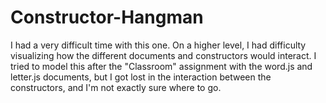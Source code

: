 # Constructor-Hangman

I had a very difficult time with this one. On a higher level, I had difficulty visualizing how the different documents and constructors would interact. I tried to model this after the "Classroom" assignment with the word.js and letter.js documents, but I got lost in the interaction between the constructors, and I'm not exactly sure where to go. 